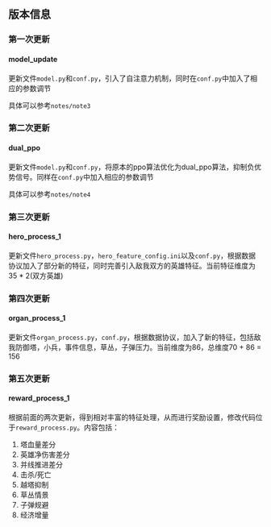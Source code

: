 ## **版本信息**


### **第一次更新**

#### **model_update**

更新文件`model.py`和`conf.py`，引入了自注意力机制，同时在`conf.py`中加入了相应的参数调节

具体可以参考`notes/note3`

### **第二次更新**

#### **dual_ppo**

更新文件`model.py`和`conf.py`，将原本的ppo算法优化为dual_ppo算法，抑制负优势信号。同样在`conf.py`中加入相应的参数调节

具体可以参考`notes/note4`


### **第三次更新**

#### **hero_process_1**

更新文件`hero_process.py`，`hero_feature_config.ini`以及`conf.py`，根据数据协议加入了部分新的特征，同时完善引入敌我双方的英雄特征。当前特征维度为35 * 2(双方英雄)


### **第四次更新**

#### **organ_process_1**

更新文件`organ_process.py`，`conf.py`，根据数据协议，加入了新的特征，包括敌我防御塔，小兵，事件信息，草丛，子弹压力。当前维度为86，总维度70 + 86 = 156


### **第五次更新**

#### **reward_process_1**

根据前面的两次更新，得到相对丰富的特征处理，从而进行奖励设置，修改代码位于`reward_process.py`。内容包括：
1. 塔血量差分
2. 英雄净伤害差分
3. 并线推进差分
4. 击杀/死亡
5. 越塔抑制
6. 草丛情景
7. 子弹规避
8. 经济增量
